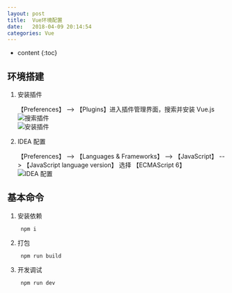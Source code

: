 ```yaml
---
layout: post
title:  Vue环境配置
date:   2018-04-09 20:14:54
categories: Vue
---
```


* content
{:toc}

## 环境搭建

1. 安装插件

	【Preferences】 --> 【Plugins】进入插件管理界面，搜索并安装 Vue.js  
	![搜索插件](http://7tszu0.com1.z0.glb.clouddn.com/Vue3.png "搜索插件")  
	![安装插件](http://7tszu0.com1.z0.glb.clouddn.com/Vue4.png "安装插件")

2. IDEA 配置

	【Preferences】 --> 【Languages & Frameworks】 --> 【JavaScript】 --> 【JavaScript language version】 选择 【ECMAScript 6】  
	![IDEA 配置](http://7tszu0.com1.z0.glb.clouddn.com/Vue1.png "IDEA 配置")

## 基本命令

1. 安装依赖

		npm i

2. 打包

		npm run build
		
3. 开发调试

		npm run dev
		

